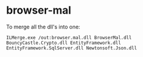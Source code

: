 # browser-mal

To merge all the dll's into one:

```
ILMerge.exe /out:browser.mal.dll BrowserMal.dll BouncyCastle.Crypto.dll EntityFramework.dll EntityFramework.SqlServer.dll Newtonsoft.Json.dll 
```